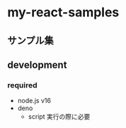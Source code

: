 # my-react-samples

## サンプル集

<!-- INSERT SAMPLES -->

## development

### required

- node.js v16
- deno
  - script 実行の際に必要
